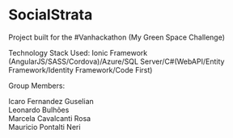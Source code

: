 # SocialStrata
Project built for the #Vanhackathon (My Green Space Challenge)

Technology Stack Used: Ionic Framework (AngularJS/SASS/Cordova)/Azure/SQL Server/C#(WebAPI/Entity Framework/Identity Framework/Code First)

Group Members:

Icaro Fernandez Guselian
<br>Leonardo Bulhões
<br>Marcela Cavalcanti Rosa
<br>Mauricio Pontalti Neri


